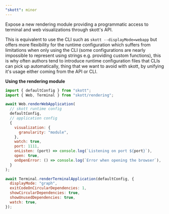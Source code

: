 ```yaml
---
"skott": minor
---
```


Expose a new rendering module providing a programmatic access to terminal and web visualizations through skott's API.

This is equivalent to use the CLI such as `skott --displayMode=webapp` but offers more flexibility for the runtime configuration which suffers from limitations when only using the CLI (some configurations are nearly impossible to represent using strings e.g. providing custom functions), this is why often authors tend to introduce runtime configuration files that CLIs can pick up automatically, thing that we want to avoid with skott, by unifying it's usage either coming from the API or CLI.

**Using the rendering module**

```js
import { defaultConfig } from "skott";
import { Web, Terminal } from "skott/rendering";

await Web.renderWebApplication(
  // skott runtime config
  defaultConfig,
  // application config
  {
    visualization: {
      granularity: "module",
    },
    watch: true,
    port: 1111,
    onListen: (port) => console.log(`Listening on port ${port}`),
    open: true,
    onOpenError: () => console.log(`Error when opening the browser`),
  }
);

await Terminal.renderTerminalApplication(defaultConfig, {
  displayMode: "graph",
  exitCodeOnCircularDependencies: 1,
  showCircularDependencies: true,
  showUnusedDependencies: true,
  watch: true,
});
```

